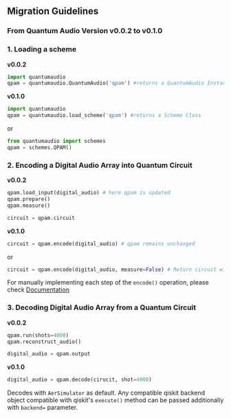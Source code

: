 ## Migration Guidelines

### From Quantum Audio Version v0.0.2 to v0.1.0

### 1. Loading a scheme

**v0.0.2**
  ```python
  import quantumaudio
  qpam = quantumaudio.QuantumAudio('qpam') #returns a QuantumAudio Instance with QPAM scheme
  ```

**v0.1.0**
  ```python
  import quantumaudio
  qpam = quantumaudio.load_scheme('qpam') #returns a Scheme Class
  ```
  or
  
  ```python
  from quantumaudio import schemes
  qpam = schemes.QPAM()
  ```

### 2. Encoding a Digital Audio Array into Quantum Circuit

**v0.0.2**
  ```python
  qpam.load_input(digital_audio) # here qpam is updated
  qpam.prepare()
  qpam.measure()
  
  circuit = qpam.circuit
  ```

**v0.1.0**
  ```python
  circuit = qpam.encode(digital_audio) # qpam remains unchanged
  ```
  or
  ```python
  circuit = qpam.encode(digital_audio, measure=False) # Return circuit without measurement
  ```
For manually implementing each step of the ```encode()``` operation, please check [Documentation]()

### 3. Decoding Digital Audio Array from a Quantum Circuit

**v0.0.2**
  ```python
  qpam.run(shots=4000)
  qpam.reconstruct_audio()

  digital_audio = qpam.output
  ```

**v0.1.0**
  ```python
  digital_audio = qpam.decode(cirucit, shot=4000)
  ```
  Decodes with ```AerSimulator``` as default. Any compatible qiskit backend object compatible with qiskit's ```execute()``` method can be passed additionally with ```backend=``` parameter.
